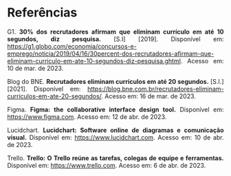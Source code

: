 # Referências

<div align="justify">

G1. **30% dos recrutadores afirmam que eliminam currículo em até 10 segundos, diz pesquisa.** [S.I] [2019]. Disponível em: https://g1.globo.com/economia/concursos-e-emprego/noticia/2019/04/16/30percent-dos-recrutadores-afirmam-que-eliminam-curriculo-em-ate-10-segundos-diz-pesquisa.ghtml. Acesso em: 10 de mar. de 2023.

Blog do BNE. **Recrutadores eliminam currículos em até 20 segundos.** [S.I.] [2021]. Disponível em: https://blog.bne.com.br/recrutadores-eliminam-curriculos-em-ate-20-segundos/. Acesso em: 16 de mar. de 2023.
  
Figma. **Figma: the collaborative interface design tool.** Disponível em: https://www.figma.com. Acesso em: 12 de abr. de 2023.
  
Lucidchart. **Lucidchart: Software online de diagramas e comunicação visual.** Disponível em: https://www.lucidchart.com. Acesso em: 10 de abr. de 2023.
  
Trello. **Trello: O Trello reúne as tarefas, colegas de equipe e ferramentas.** Disponível em: https://www.trello.com. Acesso em: 6 de abr. de 2023.

</div>
